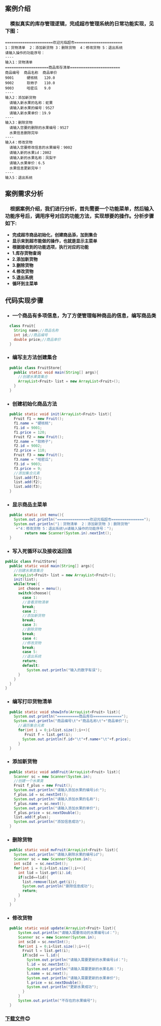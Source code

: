 ## 案例介绍
  ### &emsp;模拟真实的库存管理逻辑，完成超市管理系统的日常功能实现，见下图：  
    ======================欢迎光临超市======================  
    1：货物清单  2：添加新货物 3：删除货物  4：修改货物 5：退出系统
    请输入操作的功能序号：
    ----
    输入1：货物清单
    ====================商品库存清单=======================
    商品编号  商品名称  商品单价
    9001      硬核桃   120.0
    9002      软柿子   110.0
    9003      哈密瓜   9.0
    ----
    输入2：添加新货物
      请输入新水果的名称：蛇果
      请输入新水果的编号：9527
      请输入新水果单价：19.9
    ----
    输入3：删除货物
      请输入您要的删除的水果编号：9527
      水果信息删除完毕
    ----
    输入4：修改货物
      请输入您要修改信息的水果编号：9002
      请输入新的水果id：2002
      请输入新的水果名称：凤梨干
      请输入水果单价：6.5
      水果信息更新完毕！
    ----
    输入5：退出系统
## 案例需求分析
  ### &emsp;根据案例介绍，我们进行分析，首先需要一个功能菜单，然后输入功能序号后，调用序号对应的功能方法，实现想要的操作。分析步骤如下:  
  * **完成超市商品初始化，创建商品添，加到集合**
  * **显示来到超市能做的操作，也就是显示主菜单**
  * **根据接收到的功能选项，执行对应的功能**
  * **1.库存货物查询**
  * **2.添加新货物**
  * **3.删除货物**
  * **4.修改货物**
  * **5.退出系统**
  * **循环到主菜单**

## 代码实现步骤
  * ### 一个商品有多项信息，为了方便管理每种商品的信息，编写商品类
```Java
  class Fruit{
    String name;//商品名称
    int id;//商品编号
    double price;//商品单价
  }
```
  * ### 编写主方法创建集合
```Java
  public class FruitStore{
    public static void main(String[] args){
      //创建水果类集合
      ArrayList<Fruit> list = new ArrayList<Fruit>();
    }
  }
 ```
  * ### 创建初始化商品方法
```Java
  public static void init(ArrayList<Fruit> list){
    Fruit f1 = new Fruit();
    f1.name = "硬核桃";
    f1.id = 9001;
    f1.price = 120;
    Fruit f2 = new Fruit();
    f2.name = "软柿子";
    f2.id = 9002;
    f2.price = 110;
    Fruit f3 = new Fruit();
    f3.name = "哈密瓜";
    f3.id = 9003;
    f3.price = 9;
    //添加集合元素
    list.add(f1);
    list.add(f2);
    list.add(f3);
  }
```
  * ### 显示商品主菜单
  ```Java
    public static int menu(){
      System.out.println("===============欢迎光临超市===============");
      System.out.println("1：货物清单  2：添加新货物 3：删除货物"
       +"4：修改货物 5：退出系统\n请输入操作的功能序号：");
           return new Scanner(System.in).nextInt();
    }
  ```
  * ### 写入死循环以及接收返回值
  ```Java
  public class FruitStore{
    public static void main(String[] args){
      //创建水果类集合
      ArrayList<Fruit> list = new ArrayList<Fruit>();
      init(list);
      while(true){
        int choose = menu();
        switch(choose){
          case 1:
          //查看货物清单
          break;
          case 2:
          //添加新货物
          break;
          case 3:
          //删除货物
          break;
          case 4:
          //修改货物
          break;
          case 5:
          //退出系统
          return;
          default:
            System.out.println("输入的数字有误");
        }
      }
    }
}
  ```
  * ### 编写打印货物清单
  ```Java
    public static void showInfo(ArrayList<Fruit> list){
      System.out.println("==========商品库存=============");
      System.out.println("商品编号\t"+"商品名称\t"+"商品单价");
        //遍历集合元素
        for(int i = 0;i<list.size();i++){
           Fruit f = list.get(i);
          System.out.println(f.id+"\t"+f.name+"\t"+f.price);
        }
    }
  ```
  * ### 添加新货物
  ```Java
    public static void addFruit(ArrayList<Fruit> list){
      Scanner sc = new Scanner(System.in);
      //创建一个水果类
      Fruit f_plus = new Fruit();
      System.out.println("请输入添加水果的编号id:");
      f_plus.id = sc.nextInt();
      System.out.println("请输入添加水果的名称");
      f_plus.name = sc.next();
      System.out.println("请输入添加水果的单价");
      f_plus.price = sc.nextDouble();
      list.add(f_plus);
      System.out.println("添加信息成功");
    }
  ```
  * ### 删除货物
  ```Java
    public static void mvFruit(ArrayList<Fruit> list){
      System.out.println("请输入删除水果的编号id");
      Scanner sc = new Scanner(System.in);
      int scId  = sc.nextInt();
      for(int i = 0;i<list.size();i++){
        int lid = list.get(i).id;
        if(scId==lid){
          list.remove(list.get(i));
          System.out.println("删除信息成功");
          return;
        }
      }
    }
  ```
  * ### 修改货物
```Java
  public static void update(ArrayList<Fruit> list){
      System.out.println("请输入需要改动的水果编号id：");
      Scanner sc = new Scanner(System.in);
      int scId = sc.nextInt();
      for(int i = 0;i<list.size();i++){
        Fruit l = list.get(i);
        if(scId == l.id){
          System.out.println("请输入需要更新的水果编号id：");
          l.id = sc.nextInt();
          System.out.println("请输入需要更新的水果名称：");
          l.name = sc.next();
          System.out.println("请输入需要更新的水果单价");
          l.price = sc.nextDouble();
          System.out.println("更新水果成功");
        }
      }
      System.out.println("不存在的水果编号");
  }
```
### [下载文件](https://nbct01.baidupcs.com/file/73310dd95a8c2d104a14b14905246d70?bkt=p3-140073310dd95a8c2d104a14b14905246d70e6188e0a0000000009d2&fid=432117360-250528-375629022835532&time=1509622453&sign=FDTAXGERLQBHSK-DCb740ccc5511e5e8fedcff06b081203-j6ZNxlFJpOTLCtT0KFdkqpdWSsc%3D&to=67&size=2514&sta_dx=2514&sta_cs=0&sta_ft=rar&sta_ct=0&sta_mt=0&fm2=MH,Yangquan,Anywhere,,hunan,ct&newver=1&newfm=1&secfm=1&flow_ver=3&pkey=140073310dd95a8c2d104a14b14905246d70e6188e0a0000000009d2&sl=79364174&expires=1h&rt=sh&r=240830381&mlogid=2734816185&vuk=432117360&vbdid=3690294015&fin=%E8%BF%90%E8%A1%8C%E6%96%87%E4%BB%B6MdStore.rar&fn=%E8%BF%90%E8%A1%8C%E6%96%87%E4%BB%B6MdStore.rar&rtype=1&iv=0&dp-logid=7092732883448602358&dp-callid=0.1.1&hps=1&tsl=100&csl=100&csign=MgOSVILQ%2FjY6vfK6AMRGgCSMmoQ%3D&so=0&ut=6&uter=4&serv=0&uc=3588844837&ic=3384377169&ti=dcc4129fab3c9dc2a463fd60b4013d2b574a131c43026460&by=themis):blush:
[//]:#(atom当编辑代码过多时，实在太卡了)
[//]:#(:D)
